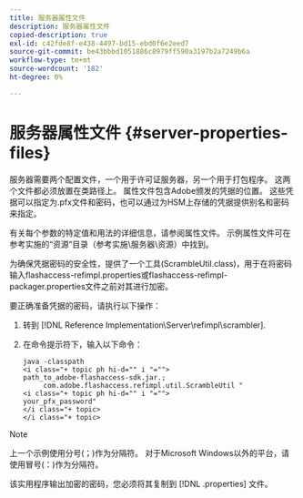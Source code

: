 ```yaml
---
title: 服务器属性文件
description: 服务器属性文件
copied-description: true
exl-id: c42fde8f-e438-4497-bd15-ebd0f6e2eed7
source-git-commit: be43bbbd1051886c8979ff590a3197b2a7249b6a
workflow-type: tm+mt
source-wordcount: '182'
ht-degree: 0%

---
```


# 服务器属性文件 {#server-properties-files}

服务器需要两个配置文件，一个用于许可证服务器，另一个用于打包程序。 这两个文件都必须放置在类路径上。 属性文件包含Adobe颁发的凭据的位置。 这些凭据可以指定为.pfx文件和密码，也可以通过为HSM上存储的凭据提供别名和密码来指定。

有关每个参数的特定值和用法的详细信息，请参阅属性文件。 示例属性文件可在参考实施的“资源”目录（参考实施\服务器\资源）中找到。

为确保凭据密码的安全性，提供了一个工具(ScrambleUtil.class)，用于在将密码输入flashaccess-refimpl.properties或flashaccess-refimpl-packager.properties文件之前对其进行加密。

要正确准备凭据的密码，请执行以下操作：

1. 转到 [!DNL Reference Implementation\Server\refimpl\scrambler].
1. 在命令提示符下，输入以下命令：

   ```
   java -classpath  
   <i class="+ topic ph hi-d="" i "="">
   path_to_adobe-flashaccess-sdk.jar.; 
        com.adobe.flashaccess.refimpl.util.ScrambleUtil " 
   <i class="+ topic ph hi-d="" i "="">
   your_pfx_password" 
   </i class="+ topic> 
   </i class="+ topic>
   ```

>[!NOTE]
>
>上一个示例使用分号(；)作为分隔符。 对于Microsoft Windows以外的平台，请使用冒号(：)作为分隔符。

该实用程序输出加密的密码，您必须将其复制到 [!DNL .properties] 文件。
